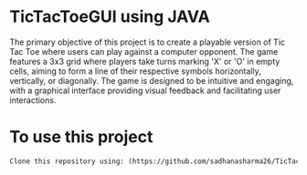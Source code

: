# TicTacToeGUI using JAVA
 
The primary objective of this project is to create a playable version of Tic Tac Toe where users can play against a computer opponent. The game features a 3x3 grid where players take turns marking 'X' or 'O' in empty cells, aiming to form a line of their respective symbols horizontally, vertically, or diagonally. The game is designed to be intuitive and engaging, with a graphical interface providing visual feedback and facilitating user interactions.

# To use this project

```diff
Clone this repository using: (https://github.com/sadhanasharma26/TicTacToeGUI_JAVA.git)
```

